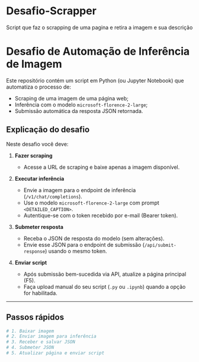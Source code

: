 # Desafio-Scrapper
Script que faz o scrapping de uma pagina e retira a imagem e sua descrição

# Desafio de Automação de Inferência de Imagem

Este repositório contém um script em Python (ou Jupyter Notebook) que automatiza o processo de:

- Scraping de uma imagem de uma página web;
- Inferência com o modelo `microsoft-florence-2-large`;
- Submissão automática da resposta JSON retornada.

## Explicação do desafio

Neste desafio você deve:

1. **Fazer scraping**  
   - Acesse a URL de scraping e baixe apenas a imagem disponível.

2. **Executar inferência**  
   - Envie a imagem para o endpoint de inferência (`/v1/chat/completions`).  
   - Use o modelo `microsoft-florence-2-large` com prompt `<DETAILED_CAPTION>`.  
   - Autentique-se com o token recebido por e-mail (Bearer token).

3. **Submeter resposta**  
   - Receba o JSON de resposta do modelo (sem alterações).  
   - Envie esse JSON para o endpoint de submissão (`/api/submit-response`) usando o mesmo token.

4. **Enviar script**  
   - Após submissão bem-sucedida via API, atualize a página principal (F5).  
   - Faça upload manual do seu script (`.py` ou `.ipynb`) quando a opção for habilitada.

---

## Passos rápidos

```bash
# 1. Baixar imagem
# 2. Enviar imagem para inferência
# 3. Receber e salvar JSON
# 4. Submeter JSON
# 5. Atualizar página e enviar script

